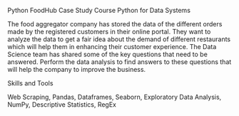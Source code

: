 Python FoodHub Case Study
Course Python for Data Systems

The food aggregator company has stored the data of the different orders made by the registered customers in their online portal. They want to analyze the data to get a fair idea about the demand of different restaurants which will help them in enhancing their customer experience. The Data Science team has shared some of the key questions that need to be answered. Perform the data analysis to find answers to these questions that will help the company to improve the business.

Skills and Tools

Web Scraping, Pandas, Dataframes, Seaborn, Exploratory Data Analysis, NumPy, Descriptive Statistics, RegEx
